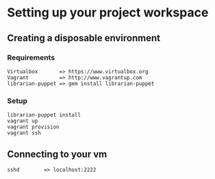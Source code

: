 # Setting up your project workspace #

## Creating a disposable environment ##
### Requirements ###
    Virtualbox       => https://www.virtualbox.org
    Vagrant          => http://www.vagrantup.com
    librarian-puppet => gem install librarian-puppet

### Setup ###
    librarian-puppet install
    vagrant up
    vagrant provision
    vagrant ssh

## Connecting to your vm ##
    sshd        => localhost:2222